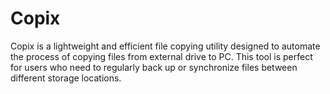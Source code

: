 # Copix
Copix is a lightweight and efficient file copying utility designed to automate the process of copying files from external drive to PC. This tool is perfect for users who need to regularly back up or synchronize files between different storage locations. 
